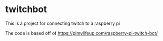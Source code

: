# twitchbot
This is a project for connecting twitch to a raspberry pi 

The code is based off of https://pimylifeup.com/raspberry-pi-twitch-bot/

 
